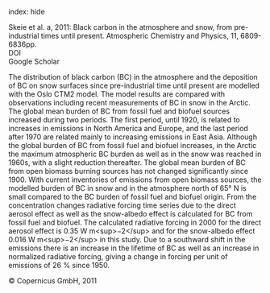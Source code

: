 index: hide

<div class="Citation">

  <div class="Citation-body">
    <div class="Citation-text">Skeie et al. a, 2011: Black carbon in the atmosphere and snow, from pre-industrial times until present. <span class="Article-journal">Atmospheric Chemistry and Physics, </span><span class="Article-volume">11, </span>6809-6836pp.</div>
    <div class="Citation-links">
      <div class="CitationLink" data-href="https://doi.org/10.5194/acp-11-6809-2011">
        <div class="CitationLink-icon CitationLink-Doi"></div>
        <div class="CitationLink-text">DOI</div>
      </div>
      <div class="CitationLink" data-href="https://scholar.google.com/scholar?q=10.5194/acp-11-6809-2011">
        <div class="CitationLink-icon CitationLink-Scholar"></div>
        <div class="CitationLink-text">Google Scholar</div>
      </div>
    </div>
  </div>
</div>

The distribution of black carbon (BC) in the atmosphere and the deposition of BC on snow surfaces since pre-industrial time until present are modelled with the Oslo CTM2 model. The model results are compared with observations including recent measurements of BC in snow in the Arctic. The global mean burden of BC from fossil fuel and biofuel sources increased during two periods. The first period, until 1920, is related to increases in emissions in North America and Europe, and the last period after 1970 are related mainly to increasing emissions in East Asia. Although the global burden of BC from fossil fuel and biofuel increases, in the Arctic the maximum atmospheric BC burden as well as in the snow was reached in 1960s, with a slight reduction thereafter. The global mean burden of BC from open biomass burning sources has not changed significantly since 1900. With current inventories of emissions from open biomass sources, the modelled burden of BC in snow and in the atmosphere north of 65° N is small compared to the BC burden of fossil fuel and biofuel origin. From the concentration changes radiative forcing time series due to the direct aerosol effect as well as the snow-albedo effect is calculated for BC from fossil fuel and biofuel. The calculated radiative forcing in 2000 for the direct aerosol effect is 0.35 W m&lt;sup&gt;−2&lt;/sup&gt; and for the snow-albedo effect 0.016 W m&lt;sup&gt;−2&lt;/sup&gt; in this study. Due to a southward shift in the emissions there is an increase in the lifetime of BC as well as an increase in normalized radiative forcing, giving a change in forcing per unit of emissions of 26 % since 1950.

<div class="Citation-copy">
&copy; Copernicus GmbH, 2011
</div>
